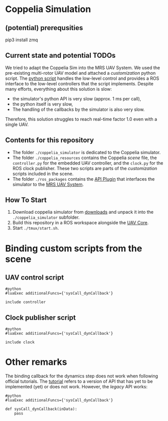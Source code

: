 # Coppelia Simulation

## (potential) prerequsities

pip3 install zmq

## Current state and potential TODOs

We tried to adapt the Coppelia Sim into the MRS UAV System.
We used the pre-existing multi-rotor UAV model and attached a _customization_ python script.
The [python script](./coppelia_resources/controller.py) handles the low-level control and provides a ROS interface to the low-level controllers that the script implements.
Despite many efforts, everything about this solution is slow:

- the simulator's python API is very slow (approx. 1 ms per call),
- the python itself is very slow,
- The handling of the callbacks by the simulator is also very slow.

Therefore, this solution struggles to reach real-time factor 1.0 even with a single UAV.

## Contents for this repository

- The folder `./coppelia_simulator` is dedicated to the Coppelia simulator.
- The folder `./coppelia_resources` contains the Coppelia _scene_ file, the `controller.py` for the embedded UAV controller, and the `clock.py` for the ROS clock publisher. These two scripts are parts of the _customization_ scripts included in the scene.
- The folder `./ros_packages` contains the [API Plugin](https://github.com/ctu-mrs/mrs_uav_hw_api) that interfaces the simulator to the [MRS UAV System](https://github.com/ctu-mrs/mrs_uav_system).

## How To Start

1. Download coppelia simulator from [downloads](https://www.coppeliarobotics.com/downloads) and unpack it into the `./coppelia_simulator` subfolder.
2. Build this repository in a ROS workspace alongside the [UAV Core](https://github.com/ctu-mrs/uav_core).
3. Start `./tmux/start.sh`.

# Binding custom scripts from the scene

## UAV control script

```
#python
#luaExec additionalFuncs={'sysCall_dynCallback'}

include controller
```

## Clock publisher script

```
#python
#luaExec additionalFuncs={'sysCall_dynCallback'}

include clock
```

# Other remarks

The binding callback for the dynamics step does not work when following official tutorials.
The [tutorial](https://www.coppeliarobotics.com/helpFiles/en/dynCallbackFunctions.htm) refers to a version of API that has yet to be implemented (yet) or does not work.
However, the _legacy_ API works:

```
#python
#luaExec additionalFuncs={'sysCall_dynCallback'}

def sysCall_dynCallback(inData):
    pass
```
